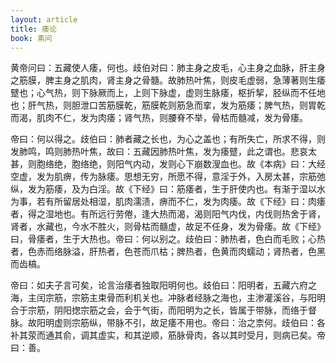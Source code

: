 ```yaml
---
layout: article
title: 痿论
book: 素问
---
```


黄帝问曰：五藏使人痿，何也。歧伯对曰：肺主身之皮毛，心主身之血脉，肝主身之筋膜，脾主身之肌肉，肾主身之骨髓。故肺热叶焦，则皮毛虚弱，急薄著则生痿躄也；心气热，则下脉厥而上，上则下脉虚，虚则生脉痿，枢折挈，胫纵而不任地也；肝气热，则胆泄口苦筋膜乾，筋膜乾则筋急而挛，发为筋痿；脾气热，则胃乾而渴，肌肉不仁，发为肉痿；肾气热，则腰脊不举，骨枯而髓减，发为骨痿。

帝曰：何以得之。歧伯曰：肺者藏之长也，为心之盖也；有所失亡，所求不得，则发肺鸣，鸣则肺热叶焦，故曰：五藏因肺热叶焦，发为痿躄，此之谓也。悲哀太甚，则胞络绝，胞络绝，则阳气内动，发则心下崩数溲血也。故《本病》曰：大经空虚，发为肌痹，传为脉痿。思想无穷，所愿不得，意淫于外，入房太甚，宗筋弛纵，发为筋痿，及为白淫。故《下经》曰：筋痿者，生于肝使内也。有渐于湿以水为事，若有所留居处相湿，肌肉濡渍，痹而不仁，发为肉痿。故《下经》曰：肉痿者，得之湿地也。有所远行劳倦，逢大热而渴，渴则阳气内伐，内伐则热舍于肾，肾者，水藏也，今水不胜火，则骨枯而髓虚，故足不任身，发为骨痿。故《下经》曰，骨痿者，生于大热也。帝曰：何以别之。歧伯曰：肺热者，色白而毛败；心热者，色赤而络脉溢，肝热者，色苍而爪枯；脾热者，色黄而肉蠕动；肾热者，色黑而齿槁。

帝曰：如夫子言可矣，论言治痿者独取阳明何也。歧伯曰：阳明者，五藏六府之海，主闰宗筋，宗筋主束骨而利机关也。冲脉者经脉之海也，主渗灌溪谷，与阳明合于宗筋，阴阳揔宗筋之会，会于气街，而阳明为之长，皆属于带脉，而络于督脉。故阳明虚则宗筋纵，带脉不引，故足痿不用也。帝曰：治之柰何。歧伯曰：各补其荥而通其俞，调其虚实，和其逆顺，筋脉骨肉，各以其时受月，则病已矣。帝曰：善。

